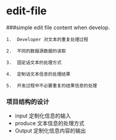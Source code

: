 # edit-file
###simple edit file content when develop.

```
1.	Developer 对文本的重复处理过程

2.	不同的数据源数据的读取

3.	固定话文本的处理方式

4.	定制话文本信息的处理结果

5.	开发过程中不必要重复的结果信息的处理	
```

### 项目结构的设计
+ input 定制化信息的输入
+ produce 文本信息的处理方式
+ Output 定制化信息内容的输出